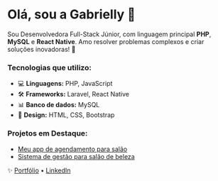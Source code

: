 # Olá, sou a Gabrielly 👋

Sou Desenvolvedora Full-Stack Júnior, com linguagem principal **PHP**, **MySQL** e **React Native**. Amo resolver problemas complexos e criar soluções inovadoras! 🚀

### Tecnologias que utilizo:
- 💻 **Linguagens:** PHP, JavaScript
- 🛠 **Frameworks:** Laravel, React Native
- 📊 **Banco de dados:** MySQL
- 🎨 **Design:** HTML, CSS, Bootstrap

### Projetos em Destaque:
- [Meu app de agendamento para salão](link_do_projeto)
- [Sistema de gestão para salão de beleza](link_do_projeto)

✨ [Portfólio](link_portfolio) • [LinkedIn](link_linkedin)
